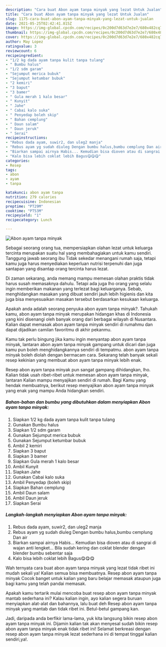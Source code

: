```yaml
---
description: "Cara buat Abon ayam tanpa minyak yang lezat Untuk Jualan"
title: "Cara buat Abon ayam tanpa minyak yang lezat Untuk Jualan"
slug: 1175-cara-buat-abon-ayam-tanpa-minyak-yang-lezat-untuk-jualan
date: 2021-05-25T02:42:41.815Z
image: https://img-global.cpcdn.com/recipes/0c200d7d63d7e2e7/680x482cq70/abon-ayam-tanpa-minyak-foto-resep-utama.jpg
thumbnail: https://img-global.cpcdn.com/recipes/0c200d7d63d7e2e7/680x482cq70/abon-ayam-tanpa-minyak-foto-resep-utama.jpg
cover: https://img-global.cpcdn.com/recipes/0c200d7d63d7e2e7/680x482cq70/abon-ayam-tanpa-minyak-foto-resep-utama.jpg
author: May Lopez
ratingvalue: 3
reviewcount: 6
recipeingredient:
- "1/2 kg dada ayam tanpa kulit tanpa tulang"
- " Bumbu halus"
- "1/2 sdm garam"
- "Sejumput merica bubuk"
- "Sejumput ketumbar bubuk"
- "2 kemiri"
- "3 baput"
- "3 bamer"
- " Gula merah 1 kalo besar"
- " Kunyit"
- " Jahe"
- " Cabai kalo suka"
- " Penyedap boleh skip"
- " Bahan cemplung"
- " Daun salam"
- " Daun jeruk"
- " Serai"
recipeinstructions:
- "Rebus dada ayam, suwir2, dan uleg2 manja"
- "Rebus ayam yg sudah diuleg Dengan bumbu halus,bumbu cemplung Dan air"
- "Biarkan sampai airnya Habis... Kemudian bisa dioven atau di sangrai di wajan anti lengket... Bila sudah kering dan coklat blender dengan blender bumbu sebentar saja"
- "Kalo bisa lebih coklat lebih Bagus😋😋😋"
categories:
- Resep
tags:
- abon
- ayam
- tanpa

katakunci: abon ayam tanpa 
nutrition: 279 calories
recipecuisine: Indonesian
preptime: "PT29M"
cooktime: "PT53M"
recipeyield: "1"
recipecategory: Lunch

---
```



![Abon ayam tanpa minyak](https://img-global.cpcdn.com/recipes/0c200d7d63d7e2e7/680x482cq70/abon-ayam-tanpa-minyak-foto-resep-utama.jpg)

Sebagai seorang orang tua, mempersiapkan olahan lezat untuk keluarga tercinta merupakan suatu hal yang membahagiakan untuk kamu sendiri. Tanggung jawab seorang ibu Tidak sekedar menangani rumah saja, tetapi kamu juga harus menyediakan keperluan nutrisi terpenuhi dan juga santapan yang disantap orang tercinta harus lezat.

Di zaman  sekarang, anda memang mampu memesan olahan praktis tidak harus susah memasaknya dahulu. Tetapi ada juga lho orang yang selalu ingin memberikan makanan yang terlezat bagi keluarganya. Sebab, menghidangkan masakan yang dibuat sendiri jauh lebih higienis dan kita juga bisa menyesuaikan masakan tersebut berdasarkan kesukaan keluarga. 



Apakah anda adalah seorang penyuka abon ayam tanpa minyak?. Tahukah kamu, abon ayam tanpa minyak merupakan hidangan khas di Indonesia yang kini disenangi oleh banyak orang dari berbagai wilayah di Nusantara. Kalian dapat memasak abon ayam tanpa minyak sendiri di rumahmu dan dapat dijadikan camilan favoritmu di akhir pekanmu.

Kamu tak perlu bingung jika kamu ingin menyantap abon ayam tanpa minyak, lantaran abon ayam tanpa minyak gampang untuk dicari dan juga kamu pun boleh menghidangkannya sendiri di tempatmu. abon ayam tanpa minyak boleh diolah dengan bermacam cara. Sekarang telah banyak sekali resep kekinian yang membuat abon ayam tanpa minyak lebih enak.

Resep abon ayam tanpa minyak pun sangat gampang dihidangkan, lho. Kalian tidak usah ribet-ribet untuk memesan abon ayam tanpa minyak, lantaran Kalian mampu menyajikan sendiri di rumah. Bagi Kamu yang hendak membuatnya, berikut resep menyajikan abon ayam tanpa minyak yang enak yang mampu Anda hidangkan sendiri.

<!--inarticleads1-->

##### Bahan-bahan dan bumbu yang dibutuhkan dalam menyiapkan Abon ayam tanpa minyak:

1. Siapkan 1/2 kg dada ayam tanpa kulit tanpa tulang
1. Gunakan  Bumbu halus
1. Siapkan 1/2 sdm garam
1. Gunakan Sejumput merica bubuk
1. Gunakan Sejumput ketumbar bubuk
1. Ambil 2 kemiri
1. Siapkan 3 baput
1. Siapkan 3 bamer
1. Siapkan  Gula merah 1 kalo besar
1. Ambil  Kunyit
1. Siapkan  Jahe
1. Gunakan  Cabai kalo suka
1. Ambil  Penyedap (boleh skip)
1. Siapkan  Bahan cemplung
1. Ambil  Daun salam
1. Ambil  Daun jeruk
1. Siapkan  Serai




<!--inarticleads2-->

##### Langkah-langkah menyiapkan Abon ayam tanpa minyak:

1. Rebus dada ayam, suwir2, dan uleg2 manja
1. Rebus ayam yg sudah diuleg Dengan bumbu halus,bumbu cemplung Dan air
1. Biarkan sampai airnya Habis... Kemudian bisa dioven atau di sangrai di wajan anti lengket... Bila sudah kering dan coklat blender dengan blender bumbu sebentar saja
1. Kalo bisa lebih coklat lebih Bagus😋😋😋




Wah ternyata cara buat abon ayam tanpa minyak yang lezat tidak ribet ini mudah sekali ya! Kalian semua bisa membuatnya. Resep abon ayam tanpa minyak Cocok banget untuk kalian yang baru belajar memasak ataupun juga bagi kamu yang telah pandai memasak.

Apakah kamu tertarik mulai mencoba buat resep abon ayam tanpa minyak mantab sederhana ini? Kalau kalian ingin, ayo kalian segera buruan menyiapkan alat-alat dan bahannya, lalu buat deh Resep abon ayam tanpa minyak yang mantab dan tidak ribet ini. Betul-betul gampang kan. 

Jadi, daripada anda berfikir lama-lama, yuk kita langsung bikin resep abon ayam tanpa minyak ini. Dijamin kalian tak akan menyesal sudah bikin resep abon ayam tanpa minyak enak tidak ribet ini! Selamat berkreasi dengan resep abon ayam tanpa minyak lezat sederhana ini di tempat tinggal kalian sendiri,ya!.

